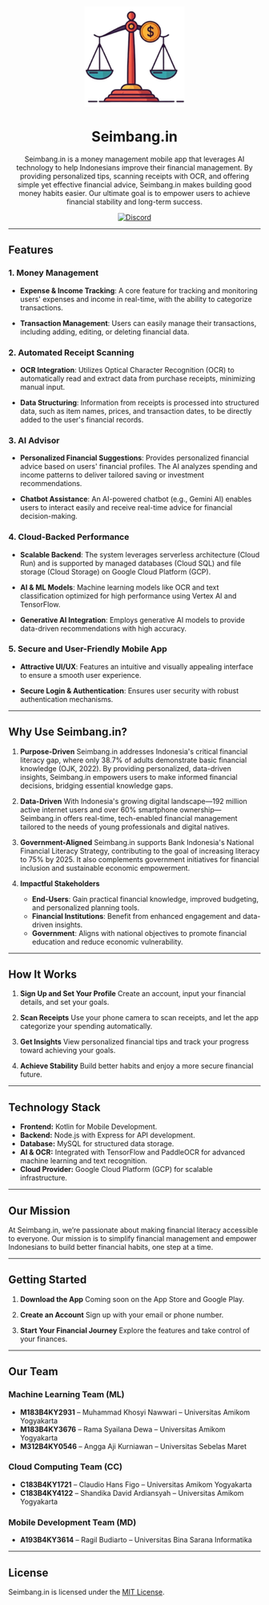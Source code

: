 <div align="center">
 <img src="./logo.png" width=200/>
</div>

<h1 align="center">
  Seimbang.in
</h1>
<p align="center">
 Seimbang.in is a money management mobile app that leverages AI technology to help Indonesians improve their financial management. By providing personalized tips, scanning receipts with OCR, and offering simple yet effective financial advice, Seimbang.in makes building good money habits easier. Our ultimate goal is to empower users to achieve financial stability and long-term success.
</p>

<p align="center">
    <a href="https://github.com/consumet/api.consumet.org/actions/workflows/docker-build.yml">
      <img src="https://github.com/consumet/api.consumet.org/actions/workflows/docker-build.yml/badge.svg" alt="Discord">
    </a>
</p>


---

## Features

### 1. Money Management
- **Expense & Income Tracking**:
  A core feature for tracking and monitoring users' expenses and income in real-time, with the ability to categorize transactions.

- **Transaction Management**:
  Users can easily manage their transactions, including adding, editing, or deleting financial data.


### 2. Automated Receipt Scanning
- **OCR Integration**:
  Utilizes Optical Character Recognition (OCR) to automatically read and extract data from purchase receipts, minimizing manual input.

- **Data Structuring**:
  Information from receipts is processed into structured data, such as item names, prices, and transaction dates, to be directly added to the user's financial records.


### 3. AI Advisor
- **Personalized Financial Suggestions**:
  Provides personalized financial advice based on users' financial profiles. The AI analyzes spending and income patterns to deliver tailored saving or investment recommendations.

- **Chatbot Assistance**:
  An AI-powered chatbot (e.g., Gemini AI) enables users to interact easily and receive real-time advice for financial decision-making.


### 4. Cloud-Backed Performance
- **Scalable Backend**:
  The system leverages serverless architecture (Cloud Run) and is supported by managed databases (Cloud SQL) and file storage (Cloud Storage) on Google Cloud Platform (GCP).

- **AI & ML Models**:
  Machine learning models like OCR and text classification optimized for high performance using Vertex AI and TensorFlow.

- **Generative AI Integration**:
  Employs generative AI models to provide data-driven recommendations with high accuracy.


### 5. Secure and User-Friendly Mobile App
- **Attractive UI/UX**:
  Features an intuitive and visually appealing interface to ensure a smooth user experience.

- **Secure Login & Authentication**:
  Ensures user security with robust authentication mechanisms.

---

## Why Use Seimbang.in?

1. **Purpose-Driven**
   Seimbang.in addresses Indonesia's critical financial literacy gap, where only 38.7% of adults demonstrate basic financial knowledge (OJK, 2022). By providing personalized, data-driven insights, Seimbang.in empowers users to make informed financial decisions, bridging essential knowledge gaps.

2. **Data-Driven**
   With Indonesia's growing digital landscape—192 million active internet users and over 60% smartphone ownership—Seimbang.in offers real-time, tech-enabled financial management tailored to the needs of young professionals and digital natives.

3. **Government-Aligned**
   Seimbang.in supports Bank Indonesia's National Financial Literacy Strategy, contributing to the goal of increasing literacy to 75% by 2025. It also complements government initiatives for financial inclusion and sustainable economic empowerment.

4. **Impactful Stakeholders**
   - **End-Users**: Gain practical financial knowledge, improved budgeting, and personalized planning tools.
   - **Financial Institutions**: Benefit from enhanced engagement and data-driven insights.
   - **Government**: Aligns with national objectives to promote financial education and reduce economic vulnerability.


---

## How It Works

1. **Sign Up and Set Your Profile**
   Create an account, input your financial details, and set your goals.

2. **Scan Receipts**
   Use your phone camera to scan receipts, and let the app categorize your spending automatically.

3. **Get Insights**
   View personalized financial tips and track your progress toward achieving your goals.

4. **Achieve Stability**
   Build better habits and enjoy a more secure financial future.

---

## Technology Stack

- **Frontend:** Kotlin for Mobile Development.
- **Backend:** Node.js with Express for API development.
- **Database:** MySQL for structured data storage.
- **AI & OCR:** Integrated with TensorFlow and PaddleOCR for advanced machine learning and text recognition.
- **Cloud Provider:** Google Cloud Platform (GCP) for scalable infrastructure.

---

## Our Mission

At Seimbang.in, we’re passionate about making financial literacy accessible to everyone. Our mission is to simplify financial management and empower Indonesians to build better financial habits, one step at a time.

---

## Getting Started

1. **Download the App**
   Coming soon on the App Store and Google Play.

2. **Create an Account**
   Sign up with your email or phone number.

3. **Start Your Financial Journey**
   Explore the features and take control of your finances.

---

## Our Team

### Machine Learning Team (ML)
- **M183B4KY2931** – Muhammad Khosyi Nawwari – Universitas Amikom Yogyakarta
- **M183B4KY3676** – Rama Syailana Dewa – Universitas Amikom Yogyakarta
- **M312B4KY0546** – Angga Aji Kurniawan – Universitas Sebelas Maret

### Cloud Computing Team (CC)
- **C183B4KY1721** – Claudio Hans Figo – Universitas Amikom Yogyakarta
- **C183B4KY4122** – Shandika David Ardiansyah – Universitas Amikom Yogyakarta

### Mobile Development Team (MD)
- **A193B4KY3614** – Ragil Budiarto – Universitas Bina Sarana Informatika

---

## License

Seimbang.in is licensed under the [MIT License](LICENSE).
